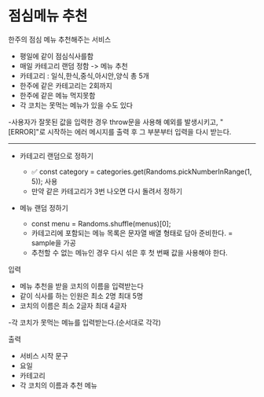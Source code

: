# 점심메뉴 추천

한주의 점심 메뉴 추천해주는 서비스

- 평일에 같이 점심식사를함
- 매일 카테고리 랜덤 정함 -> 메뉴 추천
- 카테고리 : 일식,한식,중식,아시안,양식 총 5개
- 한주에 같은 카테고리는 2회까지
- 한주에 같은 메뉴 먹지못함
- 각 코치는 못먹는 메뉴가 있을 수도 있다

-사용자가 잘못된 값을 입력한 경우 throw문을 사용해 예외를 발생시키고, "[ERROR]"로 시작하는 에러 메시지를 출력 후 그 부분부터 입력을 다시 받는다.

---

- 카테고리 랜덤으로 정하기

  - ✅ const category = categories.get(Randoms.pickNumberInRange(1, 5)); 사용
  - 만약 같은 카테고리가 3번 나오면 다시 돌려서 정하기

- 메뉴 랜덤 정하기
  - const menu = Randoms.shuffle(menus)[0];
  - 카테고리에 포함되는 메뉴 목록은 문자열 배열 형태로 담아 준비한다. = sample을 가공
  - 추천할 수 없는 메뉴인 경우 다시 섞은 후 첫 번째 값을 사용해야 한다.

입력

- 메뉴 추천을 받을 코치의 이름을 입력받는다
- 같이 식사를 하는 인원은 최소 2명 최대 5명
- 코치의 이름은 최소 2글자 최대 4글자

-각 코치가 못먹는 메뉴를 입력받는다.(순서대로 각각)

출력

- 서비스 시작 문구
- 요일
- 카테고리
- 각 코치의 이름과 추천 메뉴
